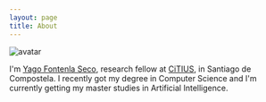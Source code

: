 ```yaml
---
layout: page
title: About
---
```


![avatar](../assets/img/profile.jpg#center)

I'm [Yago Fontenla Seco](https://scholar.google.es/citations?hl=es&user=m28kp8YAAAAJ&view_op=list_works&sortby=title), research fellow at [CiTIUS](https://citius.usc.es/), in Santiago de Compostela. I recently got my degree in Computer Science and I'm currently getting my master studies in Artificial Intelligence.
